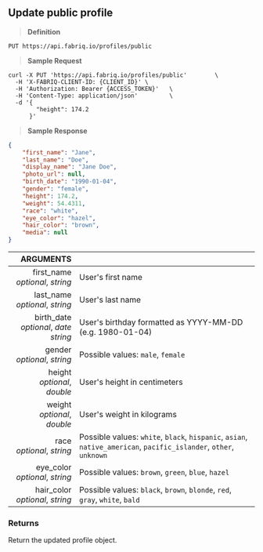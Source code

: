## Update public profile

> **Definition**

```text
PUT https://api.fabriq.io/profiles/public
```

> **Sample Request**

```shell
curl -X PUT 'https://api.fabriq.io/profiles/public'        \
  -H 'X-FABRIQ-CLIENT-ID: {CLIENT_ID}' \
  -H 'Authorization: Bearer {ACCESS_TOKEN}'   \
  -H 'Content-Type: application/json'         \
  -d '{                                        
        "height": 174.2
      }'
```

> **Sample Response**

```json
{
    "first_name": "Jane",
    "last_name": "Doe",
    "display_name": "Jane Doe",
    "photo_url": null,
    "birth_date": "1990-01-04",
    "gender": "female",
    "height": 174.2,
    "weight": 54.4311,
    "race": "white",
    "eye_color": "hazel",
    "hair_color": "brown",
    "media": null
}
```


ARGUMENTS ||
---------:        | -----------
first_name <br>*optional*, *string*  |  User's first name
last_name <br>*optional*, *string*  |  User's last name
birth_date <br>*optional*, *date string*  |  User's birthday formatted as YYYY-MM-DD (e.g. 1980-01-04)
gender <br>*optional*, *string*  | Possible values: `male`, `female`
height <br>*optional*, *double*  |  User's height in centimeters
weight <br>*optional*, *double*  |  User's weight in kilograms
race <br>*optional*, *string*  |  Possible values: `white`, `black`, `hispanic`, `asian`, `native_american`, `pacific_islander`, `other`, `unknown`
eye_color <br>*optional*, *string*  |  Possible values: `brown`, `green`, `blue`, `hazel`
hair_color <br>*optional*, *string*  |  Possible values: `black`, `brown`, `blonde`, `red`, `gray`, `white`, `bald`


### Returns
Return the updated profile object.
